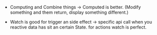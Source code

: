 
- Computing and Combine things -> Computed is better. (Modify something and them return, display something different.)

- Watch is good for trigger an side effect -> specific api call  when you reactive data has sit an certain State. for actions watch is perfect.